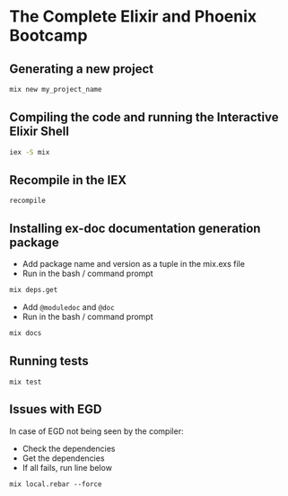 # The Complete Elixir and Phoenix Bootcamp
## Generating a new project
```bash
mix new my_project_name
```

## Compiling the code and running the Interactive Elixir Shell
```bash
iex -S mix
```

## Recompile in the IEX
```iex
recompile
```
## Installing ex-doc documentation generation package
- Add package name and version as a tuple in the mix.exs file
- Run in the bash / command prompt
```bash
mix deps.get
```
- Add `@moduledoc` and `@doc`
- Run in the bash / command prompt
```bash
mix docs
```

## Running tests
```iex
mix test
```

## Issues with EGD
In case of EGD not being seen by the compiler:
- Check the dependencies
- Get the dependencies
- If all fails, run line below
```
mix local.rebar --force
```
